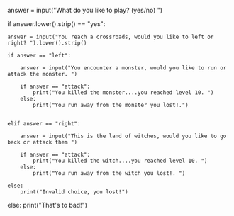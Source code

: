 answer = input("What do you like to play? (yes/no) ")

if answer.lower().strip() == "yes":

    answer = input("You reach a crossroads, would you like to left or right? ").lower().strip()

    if answer == "left":

        answer = input("You encounter a monster, would you like to run or attack the monster. ")

        if answer == "attack":
            print("You killed the monster....you reached level 10. ")
        else:
            print("You run away from the monster you lost!.")


    elif answer == "right":

        answer = input("This is the land of witches, would you like to go back or attack them ")

        if answer == "attack":
            print("You killed the witch....you reached level 10. ")
        else:
            print("You run away from the witch you lost!. ")

    else:
        print("Invalid choice, you lost!")

else:
    print("That's to bad!")
